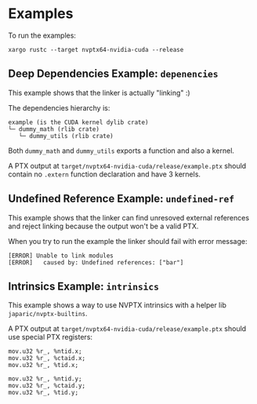 # Examples

To run the examples:
```
xargo rustc --target nvptx64-nvidia-cuda --release
```

## Deep Dependencies Example: `depenencies`
This example shows that the linker is actually "linking" :)

The dependencies hierarchy is:
```
example (is the CUDA kernel dylib crate)
└─ dummy_math (rlib crate)
   └─ dummy_utils (rlib crate)
```

Both `dummy_math` and `dummy_utils` exports a function and also a kernel.

A PTX output at `target/nvptx64-nvidia-cuda/release/example.ptx` should contain no `.extern` function declaration and have 3 kernels.


## Undefined Reference Example: `undefined-ref`
This example shows that the linker can find unresoved external references and reject linking because the output won't be a valid PTX.

When you try to run the example the linker should fail with error message:
```
[ERROR] Unable to link modules
[ERROR]   caused by: Undefined references: ["bar"]
```

## Intrinsics Example: `intrinsics`
This example shows a way to use NVPTX intrinsics with a helper lib `japaric/nvptx-builtins`.

A PTX output at `target/nvptx64-nvidia-cuda/release/example.ptx` should use special PTX registers:
```
mov.u32 %r_, %ntid.x;
mov.u32 %r_, %ctaid.x;
mov.u32 %r_, %tid.x;

mov.u32 %r_, %ntid.y;
mov.u32 %r_, %ctaid.y;
mov.u32 %r_, %tid.y;
```
